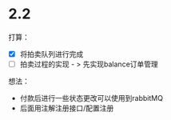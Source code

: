 # 2.2
打算：
- [x] 将拍卖队列进行完成
- [ ] 拍卖过程的实现 - > 先实现balance订单管理

想法：     
- 付款后进行一些状态更改可以使用到rabbitMQ
- 后面用注解注册接口/配置注册